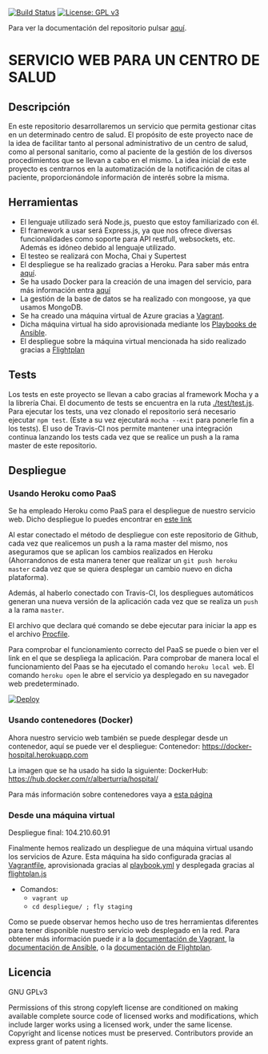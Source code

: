 [![Build Status](https://travis-ci.org/alberturria/Hospital.svg?branch=master)](https://travis-ci.org/alberturria/Hospital)
[![License: GPL v3](https://img.shields.io/badge/License-GPL%20v3-blue.svg)](https://www.gnu.org/licenses/gpl-3.0)

Para ver la documentación del repositorio pulsar [aquí](https://alberturria.github.io/Hospital/).

# SERVICIO WEB PARA UN CENTRO DE SALUD 

## Descripción

En este repositorio desarrollaremos un servicio que permita gestionar citas en un determinado centro de salud.
El propósito de este proyecto nace de la idea de facilitar tanto al personal administrativo de un centro de salud,
como al personal sanitario, como al paciente de la gestión de los diversos procedimientos que se llevan a cabo en el mismo.
La idea inicial de este proyecto es centrarnos en la automatización de la notificación de citas al paciente, proporcionándole información de interés sobre la misma.


## Herramientas

- El lenguaje utilizado será Node.js, puesto que estoy familiarizado con él.
- El framework a usar será Express.js, ya que nos ofrece diversas funcionalidades como soporte para API restfull, websockets, etc. Además es idóneo debido al lenguaje utilizado.
- El testeo se realizará con Mocha, Chai y Supertest
- El despliegue se ha realizado gracias a Heroku. Para saber más entra [aquí](https://alberturria.github.io/Hospital/despliegue.html).
- Se ha usado Docker para la creación de una imagen del servicio, para más información entra [aquí](https://alberturria.github.io/Hospital/contenedores.html)
- La gestión de la base de datos se ha realizado con mongoose, ya que usamos MongoDB.
- Se ha creado una máquina virtual de Azure gracias a [Vagrant](https://www.vagrantup.com/).
- Dicha máquina virtual ha sido aprovisionada mediante los [Playbooks de Ansible](https://docs.ansible.com/ansible/latest/user_guide/playbooks.html).
- El despliegue sobre la máquina virtual mencionada ha sido realizado gracias a [Flightplan](https://www.npmjs.com/package/flightplan)


## Tests

Los tests en este proyecto se llevan a cabo gracias al framework Mocha y a la librería Chai.
El documento de tests se encuentra en la ruta [./test/test.js](https://github.com/alberturria/Hospital/blob/master/test/test.js).
Para ejecutar los tests, una vez clonado el repositorio será necesario ejecutar `npm test`. (Este a su vez ejecutará `mocha --exit` para ponerle fin a los tests).
El uso de Travis-CI nos permite mantener una integración continua lanzando los tests cada vez que se realice un push a la rama master de este repositorio.

## Despliegue

### Usando Heroku como PaaS

Se ha empleado Heroku como PaaS para el despliegue de nuestro servicio web.
Dicho despliegue lo puedes encontrar en [este link](https://hospitaliv.herokuapp.com/)

Al estar conectado el método de despliegue con este repositorio de Github, cada vez que realicemos un push a la rama master del mismo, nos aseguramos que se aplican los cambios realizados en Heroku (Ahorrandonos de esta manera tener que realizar un `git push heroku master` cada vez que se quiera desplegar un cambio nuevo en dicha plataforma).

Además, al haberlo conectado con Travis-CI, los despliegues automáticos generan una nueva versión de la aplicación cada vez que se realiza un `push` a la rama `master`.

El archivo que declara qué comando se debe ejecutar para iniciar la app es el archivo [Procfile](https://github.com/alberturria/Hospital/blob/master/Procfile).

Para comprobar el funcionamiento correcto del PaaS se puede o bien ver el link en el que se despliega la aplicación.
Para comprobar de manera local el funcionamiento del Paas se ha ejecutado el comando `heroku local web`.
El comando `heroku open` le abre el servicio ya desplegado en su navegador web predeterminado.

[![Deploy](https://www.herokucdn.com/deploy/button.png)](https://heroku.com/deploy)


### Usando contenedores (Docker)

Ahora nuestro servicio web también se puede desplegar desde un contenedor, aquí se puede ver el despliegue:
Contenedor: https://docker-hospital.herokuapp.com

La imagen que se ha usado ha sido la siguiente:
DockerHub: https://hub.docker.com/r/alberturria/hospital/

Para más información sobre contenedores vaya a [esta página](https://alberturria.github.io/Hospital/contenedores.html)


### Desde una máquina virtual

Despliegue final: 104.210.60.91

Finalmente hemos realizado un despliegue de una máquina virtual usando los servicios de Azure.
Esta máquina ha sido configurada gracias al [Vagrantfile](https://github.com/alberturria/Hospital/blob/master/Vagrantfile), aprovisionada gracias al [playbook.yml](https://github.com/alberturria/Hospital/blob/master/provision/playbook.yml) y desplegada gracias al [flightplan.js](https://github.com/alberturria/Hospital/blob/master/despliegue/flightplan.js)

- Comandos:
    - `vagrant up`
    - `cd despliegue/ ; fly staging`

Como se puede observar hemos hecho uso de tres herramientas diferentes para tener disponible nuestro servicio web desplegado en la red.
Para obtener más información puede ir a la [documentación de Vagrant](https://alberturria.github.io/Hospital/vagrant.html), la [documentación de Ansible](https://alberturria.github.io/Hospital/ansible.html), o la [documentación de Flightplan](https://alberturria.github.io/Hospital/flightplan.html).

## Licencia

GNU GPLv3

Permissions of this strong copyleft license are conditioned on making available complete source code of licensed works and modifications, which include larger works using a licensed work, under the same license. Copyright and license notices must be preserved. Contributors provide an express grant of patent rights.
